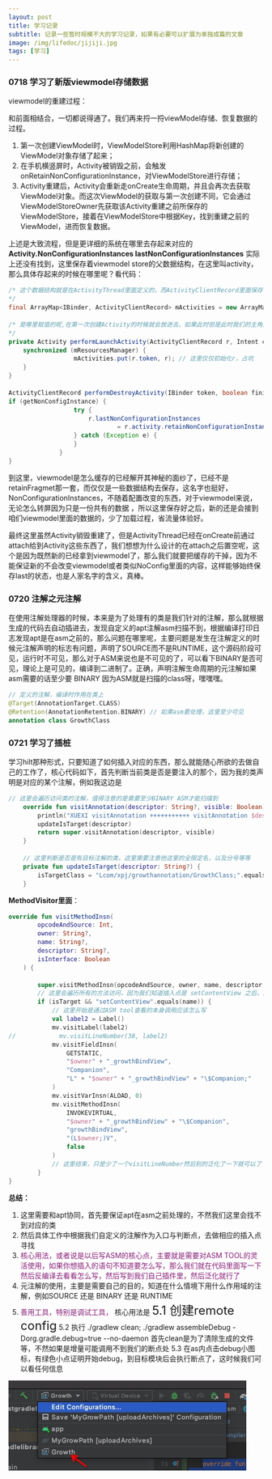 ```yaml
---
layout: post
title: 学习记录
subtitle: 记录一些暂时规模不大的学习记录，如果有必要可以扩展为单独成篇的文章
image: /img/lifedoc/jijiji.jpg
tags: [学习]
---
```


### 0718 学习了新版viewmodel存储数据

viewmodel的重建过程：

和前面相结合，一切都说得通了。我们再来捋一捋viewModel存储、恢复数据的过程。


1. 第一次创建ViewModel时，ViewModelStore利用HashMap将新创建的ViewModel对象存储了起来；
2. 在手机横竖屏时，Activity被销毁之前，会触发onRetainNonConfigurationInstance，对ViewModelStore进行存储；
3. Activity重建后，Activity会重新走onCreate生命周期，并且会再次去获取ViewModel对象。而这次ViewModel的获取与第一次创建不同，它会通过ViewModelStoreOwner先获取该Activity重建之前所保存的ViewModelStore，接着在ViewModelStore中根据Key，找到重建之前的ViewModel，进而恢复数据。

上述是大致流程，但是更详细的系统在哪里去存起来对应的 **Activity.NonConfigurationInstances lastNonConfigurationInstances** 实际上还没有找到，这里保存着viewmodel store的父数据结构，在这里叫activity，那么具体存起来的时候在哪里呢？看代码：

```java
/* 这个数据结构就是在ActivityThread里面定义的，而ActivityClientRecord里面保存了NonConfigurationInstances  
*/
final ArrayMap<IBinder, ActivityClientRecord> mActivities = new ArrayMap<>();

/* 是哪里赋值的呢,在第一次创建Activity的时候就会放进去，如果此时但是此时我们的主角别置为空了，那么什么时候给置为非空呢，是在performDestroyActivity中，销毁之前让你保存状态，
*/
private Activity performLaunchActivity(ActivityClientRecord r, Intent customIntent) {
    synchronized (mResourcesManager) {
                  mActivities.put(r.token, r); // 这里仅仅初始化r，占坑
    }
}

ActivityClientRecord performDestroyActivity(IBinder token, boolean finishing, int configChanges, boolean getNonConfigInstance, String reason) {
if (getNonConfigInstance) {
                  try {
                      r.lastNonConfigurationInstances
                              = r.activity.retainNonConfigurationInstances();// 这个咱们ComponentActivity重写的，提供对应的缓存
                  } catch (Exception e) {
                  }
              }
}
```

到这里，viewmodel是怎么缓存的已经解开其神秘的面纱了，已经不是retainFragmet那一套，而仅仅是一些数据结构去保存，这名字也挺好，NonConfigurationInstances，不随着配置改变的东西，对于viewmodel来说，无论怎么转屏因为只是一份共有的数据 ，所以这里保存好之后，新的还是会接到咱们viewmodel里面的数据的，少了加载过程，省流量体验好。

最终这里虽然Activity销毁重建了，但是ActivityThread已经在onCreate前通过attach给到Activity这些东西了，我们想想为什么设计的在attach之后置空呢，这个是因为既然新的已经拿到viewmodel了，那么我们就要把缓存的干掉，因为不能保证新的不会改变viewmodel或者类似NoConfig里面的内容，这样能够始终保存last的状态，也是人家名字的含义，真棒。

### 0720 注解之元注解

在使用注解处理器的时候，本来是为了处理有的类是我们针对的注解，那么就根据生成的代码去自动插进去，发现自定义的apt注解asm扫描不到，根据编译打印日志发现apt是在asm之前的，那么问题在哪里呢，主要问题是发生在注解定义的时候元注解声明的标志有问题，声明了SOURCE而不是RUNTIME，这个源码阶段可见，运行时不可见，那么对于ASM来说也是不可见的了，可以看下BINARY是否可见，理论上是可见的，编译到二进制了。正确，声明注解生命周期的元注解如果asm需要的话至少要 BINARY 因为ASM就是扫描的class呀，嘿嘿嘿。

```kotlin
// 定义的注解，编译时作用在类上
@Target(AnnotationTarget.CLASS)
@Retention(AnnotationRetention.BINARY) // 如果asm要处理，这里至少可见
annotation class GrowthClass
```

### 0721 学习了插桩

学习hilt那种形式，只要知道了如何插入对应的东西，那么就能随心所欲的去做自己的工作了，核心代码如下，首先判断当前类是否是要注入的那个，因为我的类声明是对应的某个注解，例如我这边是

```kotlin
// 这里会遍历访问类的注解，值得注意的是需要至少BINARY ASM才能扫描到
    override fun visitAnnotation(descriptor: String?, visible: Boolean): AnnotationVisitor {
        println("XUEXI visitAnnotation +++++++++++ visitAnnotation $descriptor class is ----->>>>>> $className")
        updateIsTarget(descriptor)
        return super.visitAnnotation(descriptor, visible)
    }

    // 这里判断是否是有目标注解的类，这里需要注意他这里的全限定名，以及分号等等
    private fun updateIsTarget(descriptor: String?) {
        isTargetClass = "Lcom/xpj/growthannotation/GrowthClass;".equals(descriptor)
    }
```

**MethodVisitor里面**：

```kotlin
override fun visitMethodInsn(
        opcodeAndSource: Int,
        owner: String?,
        name: String?,
        descriptor: String?,
        isInterface: Boolean
    ) {

        super.visitMethodInsn(opcodeAndSource, owner, name, descriptor, isInterface)
        // 这里会遍历所有的方法访问，因为我们知道插入点是 setContentView 之后，所以这里直接判断
        if (isTarget && "setContentView".equals(name)) {
            // 这里开始是通过ASM tool查看的本身调用应该怎么写
            val label2 = Label()
            mv.visitLabel(label2)
//            mv.visitLineNumber(38, label2)
            mv.visitFieldInsn(
                GETSTATIC,
                "$owner" + "_growthBindView",
                "Companion",
                "L" + "$owner" + "_growthBindView" + "\$Companion;"
            )
            mv.visitVarInsn(ALOAD, 0)
            mv.visitMethodInsn(
                INVOKEVIRTUAL,
                "$owner" + "_growthBindView" + "\$Companion",
                "growthBindView",
                "(L$owner;)V",
                false
            )
            // 这里结束，只是少了一个visitLineNumber然后别的泛化了一下就可以了
        }
}
```
**总结：**

1. 这里需要和apt协同，首先要保证apt在asm之前处理的，不然我们这里会找不到对应的类
2. 然后具体工作中根据我们自定义的注解作为入口与判断点，去做相应的插入点寻找
3. <font color= #871F78>核心用法，或者说是以后写ASM的核心点，主要就是需要对ASM TOOL的灵活使用，如果你想插入的语句不知道要怎么写，那么我们就在代码里面写一下然后反编译去看看怎么写，然后写到我们自己插件里，然后泛化就行了</font> 
4. 元注解的使用，主要是需要自己的目的，知道在什么情境下用什么作用域的注解，例如SOURCE 还是 BINARY 还是 RUNTIME
5. <font color= #871F78>善用工具，特别是调试工具，</font> 核心用法是 <font size=5>5.1 创建remote config</font> 5.2 执行 ./gradlew clean; ./gradlew assembleDebug -Dorg.gradle.debug=true --no-daemon 首先clean是为了清除生成的文件等，不然如果是增量可能调用不到我们的断点处 5.3 在as内点击debug小图标，有绿色小点证明开始debug，到目标模块后会执行断点了，这时候我们可以看任何信息

![as下remote格式的config](https://raw.githubusercontent.com/Pjex/images/master/20210721112640.png)

